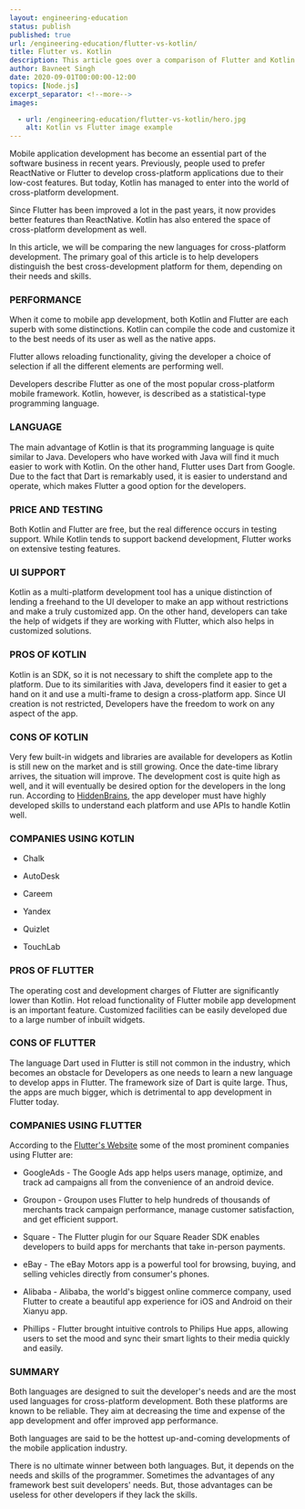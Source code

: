 ```yaml
---
layout: engineering-education
status: publish
published: true
url: /engineering-education/flutter-vs-kotlin/
title: Flutter vs. Kotlin
description: This article goes over a comparison of Flutter and Kotlin - talking the advantages and disadvantages of both.
author: Bavneet Singh
date: 2020-09-01T00:00:00-12:00
topics: [Node.js]
excerpt_separator: <!--more-->
images:

  - url: /engineering-education/flutter-vs-kotlin/hero.jpg
    alt: Kotlin vs Flutter image example
---
```

<!--more-->
Mobile application development has become an essential part of the software business in recent years. Previously, people used to prefer ReactNative or Flutter to develop cross-platform applications due to their low-cost features. But today, Kotlin has managed to enter into the world of cross-platform development.

Since Flutter has been improved a lot in the past years, it now provides better features than ReactNative.  Kotlin has also entered the space of cross-platform development as well.

In this article, we will be comparing the new languages for cross-platform development. The primary goal of this article is to help developers distinguish the best cross-development platform for them, depending on their needs and skills.

### PERFORMANCE
When it come to mobile app development, both Kotlin and Flutter are each superb with some distinctions. Kotlin can compile the code and customize it to the best needs of its user as well as the native apps.

Flutter allows reloading functionality, giving the developer a choice of selection if all the different elements are performing well.

Developers describe Flutter as one of the most popular cross-platform mobile framework. Kotlin, however, is described as a statistical-type programming language.

### LANGUAGE
The main advantage of Kotlin is that its programming language is quite similar to Java. Developers who have worked with Java will find it much easier to work with Kotlin. On the other hand, Flutter uses Dart from Google. Due to the fact that Dart is remarkably used, it is easier to understand and operate, which makes Flutter a good option for the developers.

### PRICE AND TESTING
Both Kotlin and Flutter are free, but the real difference occurs in testing support. While Kotlin tends to support backend development, Flutter works on extensive testing features.

### UI SUPPORT
Kotlin as a multi-platform development tool has a unique distinction of lending a freehand to the UI developer to make an app without restrictions and make a truly customized app. On the other hand, developers can take the help of widgets if they are working with Flutter, which also helps in customized solutions.

### PROS OF KOTLIN
Kotlin is an SDK, so it is not necessary to shift the complete app to the platform. Due to its similarities with Java, developers find it easier to get a hand on it and use a multi-frame to design a cross-platform app. Since UI creation is not restricted, Developers have the freedom to work on any aspect of the app.

### CONS OF KOTLIN
Very few built-in widgets and libraries are available for developers as Kotlin is still new on the market and is still growing. Once the date-time library arrives, the situation will improve. The development cost is quite high as well, and it will eventually be desired option for the developers in the long run. According to [HiddenBrains](https://www.hiddenbrains.com/blog/kotlin-vs-flutter-rule-android.html), the app developer must have highly developed skills to understand each platform and use APIs to handle Kotlin well.

### COMPANIES USING KOTLIN

- Chalk

- AutoDesk

- Careem

- Yandex

- Quizlet

- TouchLab

### PROS OF FLUTTER
The operating cost and development charges of Flutter are significantly lower than Kotlin. Hot reload functionality of Flutter mobile app development is an important feature. Customized facilities can be easily developed due to a large number of inbuilt widgets.

### CONS OF FLUTTER
The language Dart used in Flutter is still not common in the industry, which becomes an obstacle for Developers as one needs to learn a new language to develop apps in Flutter. The framework size of Dart is quite large. Thus, the apps are much bigger, which is detrimental to app development in Flutter today.

### COMPANIES USING FLUTTER
According to the [Flutter's Website](https://flutter.dev/showcase) some of the most prominent companies using Flutter are:

- GoogleAds - The Google Ads app helps users manage, optimize, and track ad campaigns all from the convenience of an android device.

- Groupon - Groupon uses Flutter to help hundreds of thousands of merchants track campaign performance, manage customer satisfaction, and get efficient support.

- Square - The Flutter plugin for our Square Reader SDK enables developers to build apps for merchants that take in-person payments.

- eBay - The eBay Motors app is a powerful tool for browsing, buying, and selling vehicles directly from consumer's phones.

- Alibaba - Alibaba, the world's biggest online commerce company, used Flutter to create a beautiful app experience for iOS and Android on their Xianyu app.

- Phillips - Flutter brought intuitive controls to Philips Hue apps, allowing users to set the mood and sync their smart lights to their media quickly and easily.

### SUMMARY
Both languages are designed to suit the developer's needs and are the most used languages for cross-platform development. Both these platforms are known to be reliable. They aim at decreasing the time and expense of the app development and offer improved app performance.

Both languages are said to be the hottest up-and-coming developments of the mobile application industry.

There is no ultimate winner between both languages. But, it depends on the needs and skills of the programmer. Sometimes the advantages of any framework best suit developers' needs. But, those advantages can be useless for other developers if they lack the skills.

